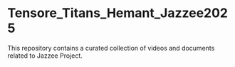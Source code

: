 # Tensore_Titans_Hemant_Jazzee2025
This repository contains a curated collection of videos and documents related to Jazzee Project.

